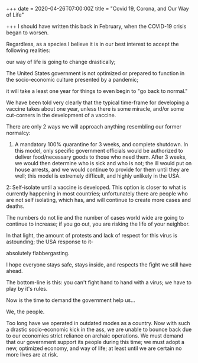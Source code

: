+++
date = 2020-04-26T07:00:00Z
title = "Covid 19, Corona, and Our Way of Life"

+++
I should have written this back in February, when the COVID-19 crisis began to worsen. 

Regardless, as a species I believe it is in our best interest to accept the following realities:

our way of life is going to change drastically;

The United States government is not optimized or prepared to function in the socio-economic culture presented by a pandemic;

it will take a least one year for things to even begin to "go back to normal."

We have been told very clearly that the typical time-frame for developing a vaccine takes about one year, unless there is some miracle, and/or some cut-corners in the development of a vaccine.

There are only 2 ways we will approach anything resembling our former normalcy:

1. A mandatory 100% quarantine for 3 weeks, and complete shutdown. In this model, only specific government officials would be authorized to deliver food/necessary goods to those who need them. After 3 weeks, we would then determine who is sick and who is not; the ill would put on house arrests, and we would continue to provide for them until they are well; this model is extremely difficult, and highly unlikely in the USA.

2: Self-isolate until a vaccine is developed. This option is closer to what is currently happening in most countries; unfortunately there are people who are not self isolating, which has, and will continue to create more cases and deaths.

The numbers do not lie and the number of cases world wide are going to continue to increase; if you go out, you are risking the life of your neighbor.

In that light, the amount of protests and lack of respect for this virus is astounding; the USA response to it- 

absolutely flabbergasting.

I hope everyone stays safe, stays inside, and respects the fight we still have ahead.

The bottom-line is this: you can't fight hand to hand with a virus; we have to play by it's rules.

Now is the time to demand the government help us... 

We, the people.

Too long have we operated in outdated modes as a country. Now with such a drastic socio-economic kick in the ass, we are unable to bounce back due to our economies strict reliance on archaic operations. We must demand that our government support its people during this time; we must adopt a new, optimized economy, and way of life; at least until we are certain no more lives are at risk.